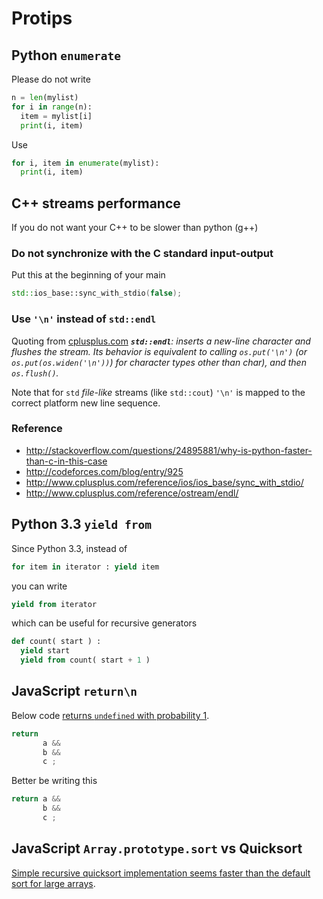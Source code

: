 # Protips

## Python `enumerate`

Please do not write

```py
n = len(mylist)
for i in range(n):
  item = mylist[i]
  print(i, item)
```

Use
```py
for i, item in enumerate(mylist):
  print(i, item)
```

## C++ streams performance

If you do not want your C++ to be slower than python (g++)

### Do not synchronize with the C standard input-output

Put this at the beginning of your main
```c++
std::ios_base::sync_with_stdio(false);
```

### Use `'\n'` instead of `std::endl`

Quoting from [cplusplus.com](http://cplusplus.com)
_**`std::endl`**: inserts a new-line character and flushes the stream. Its behavior is equivalent to calling `os.put('\n')` (or `os.put(os.widen('\n'))`) for character types other than char), and then `os.flush()`._

Note that for `std` *file-like* streams (like `std::cout`) `'\n'` is mapped to the correct platform new line sequence.

### Reference

  - http://stackoverflow.com/questions/24895881/why-is-python-faster-than-c-in-this-case
  - http://codeforces.com/blog/entry/925
  - http://www.cplusplus.com/reference/ios/ios_base/sync_with_stdio/
  - http://www.cplusplus.com/reference/ostream/endl/

## Python 3.3 `yield from`

Since Python 3.3, instead of

```py
for item in iterator : yield item
```

you can write

```py
yield from iterator
```

which can be useful for recursive generators
```py
def count( start ) :
  yield start
  yield from count( start + 1 )
```

## JavaScript `return\n`

Below code [returns `undefined` with probability 1](http://stackoverflow.com/questions/2846283/what-are-the-rules-for-javascripts-automatic-semicolon-insertion-asi).

```js
return
       a &&
       b &&
       c ;
```
Better be writing this

```js
return a &&
       b &&
       c ;
```

## JavaScript `Array.prototype.sort` vs Quicksort


[Simple recursive quicksort implementation seems faster than the default sort for large arrays](https://jsperf.com/quicksort-t/3).



